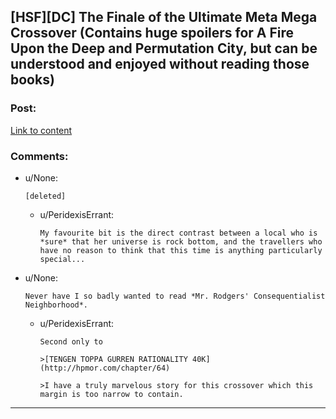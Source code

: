 ## [HSF][DC] The Finale of the Ultimate Meta Mega Crossover (Contains huge spoilers for A Fire Upon the Deep and Permutation City, but can be understood and enjoyed without reading those books)

### Post:

[Link to content](https://www.fanfiction.net/s/5389450/1/The-Finale-of-the-Ultimate-Meta-Mega-Crossover)

### Comments:

- u/None:
  ```
  [deleted]
  ```

  - u/PeridexisErrant:
    ```
    My favourite bit is the direct contrast between a local who is *sure* that her universe is rock bottom, and the travellers who have no reason to think that this time is anything particularly special...
    ```

- u/None:
  ```
  Never have I so badly wanted to read *Mr. Rodgers' Consequentialist Neighborhood*.
  ```

  - u/PeridexisErrant:
    ```
    Second only to

    >[TENGEN TOPPA GURREN RATIONALITY 40K](http://hpmor.com/chapter/64)

    >I have a truly marvelous story for this crossover which this margin is too narrow to contain.
    ```

---

